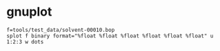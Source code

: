 # gnuplot

	f=tools/test_data/solvent-00010.bop
    splot f binary format="%float %float %float %float %float %float" u 1:2:3 w dots
